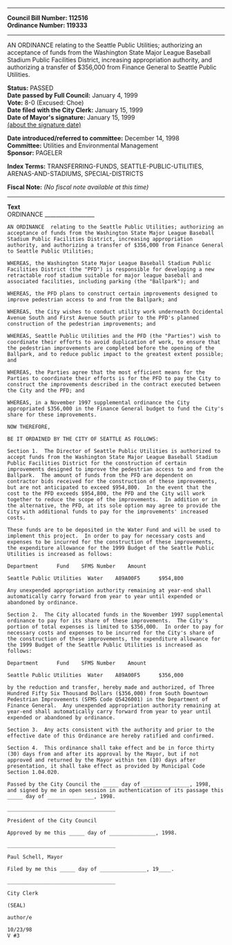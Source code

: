 * * * * *  
  
**Council Bill Number: [](#h0)[](#h2)112516**   
**Ordinance Number: 119333**  
  
* * * * *  
  
AN ORDINANCE relating to the Seattle Public Utilities; authorizing an acceptance of funds from the Washington State Major League Baseball Stadium Public Facilities District, increasing appropriation authority, and authorizing a transfer of $356,000 from Finance General to Seattle Public Utilities.  
  
**Status:** PASSED   
**Date passed by Full Council:** January 4, 1999   
**Vote:** 8-0 (Excused: Choe)   
**Date filed with the City Clerk:** January 15, 1999   
**Date of Mayor's signature:** January 15, 1999   
[(about the signature date)](/~public/approvaldate.htm)   
  
  
**Date introduced/referred to committee:** December 14, 1998   
**Committee:** Utilities and Environmental Management   
**Sponsor:** PAGELER   
  
**Index Terms:** TRANSFERRING-FUNDS, SEATTLE-PUBLIC-UTILITIES, ARENAS-AND-STADIUMS, SPECIAL-DISTRICTS  
  
**Fiscal Note:** *(No fiscal note available at this time)*  
  
* * * * *  
  
**Text**  
    ORDINANCE __________________  
  
    AN ORDINANCE  relating to the Seattle Public Utilities; authorizing an  
    acceptance of funds from the Washington State Major League Baseball  
    Stadium Public Facilities District, increasing appropriation  
    authority, and authorizing a transfer of $356,000 from Finance General  
    to Seattle Public Utilities;  
  
    WHEREAS, the Washington State Major League Baseball Stadium Public  
    Facilities District (the "PFD") is responsible for developing a new  
    retractable roof stadium suitable for major league baseball and  
    associated facilities, including parking (the "Ballpark"); and  
  
    WHEREAS, the PFD plans to construct certain improvements designed to  
    improve pedestrian access to and from the Ballpark; and  
  
    WHEREAS, the City wishes to conduct utility work underneath Occidental  
    Avenue South and First Avenue South prior to the PFD's planned  
    construction of the pedestrian improvements; and  
  
    WHEREAS, Seattle Public Utilities and the PFD (the "Parties") wish to  
    coordinate their efforts to avoid duplication of work, to ensure that  
    the pedestrian improvements are completed before the opening of the  
    Ballpark, and to reduce public impact to the greatest extent possible;  
    and  
  
    WHEREAS, the Parties agree that the most efficient means for the  
    Parties to coordinate their efforts is for the PFD to pay the City to  
    construct the improvements described in the contract executed between  
    the City and the PFD; and  
  
    WHEREAS, in a November 1997 supplemental ordinance the City  
    appropriated $356,000 in the Finance General budget to fund the City's  
    share for these improvements.  
  
    NOW THEREFORE,  
  
    BE IT ORDAINED BY THE CITY OF SEATTLE AS FOLLOWS:  
  
    Section 1.  The Director of Seattle Public Utilities is authorized to  
    accept funds from the Washington State Major League Baseball Stadium  
    Public Facilities District for the construction of certain  
    improvements designed to improve the pedestrian access to and from the  
    Ballpark.  The amount of funds from the PFD are dependent on  
    contractor bids received for the construction of these improvements,  
    but are not anticipated to exceed $954,800.  In the event that the  
    cost to the PFD exceeds $954,800, the PFD and the City will work  
    together to reduce the scope of the improvements.  In addition or in  
    the alternative, the PFD, at its sole option may agree to provide the  
    City with additional funds to pay for the improvements' increased  
    costs.  
  
    These funds are to be deposited in the Water Fund and will be used to  
    implement this project.  In order to pay for necessary costs and  
    expenses to be incurred for the construction of these improvements,  
    the expenditure allowance for the 1999 Budget of the Seattle Public  
    Utilities is increased as follows:  
  
    Department      Fund    SFMS Number    Amount  
  
    Seattle Public Utilities  Water    A89A00F5      $954,800  
  
    Any unexpended appropriation authority remaining at year-end shall  
    automatically carry forward from year to year until expended or  
    abandoned by ordinance.  
  
    Section 2.  The City allocated funds in the November 1997 supplemental  
    ordinance to pay for its share of these improvements.  The City's  
    portion of total expenses is limited to $356,000.  In order to pay for  
    necessary costs and expenses to be incurred for the City's share of  
    the construction of these improvements, the expenditure allowance for  
    the 1999 Budget of the Seattle Public Utilities is increased as  
    follows:  
  
    Department      Fund    SFMS Number    Amount  
  
    Seattle Public Utilities  Water    A89A00F5      $356,000  
  
    by the reduction and transfer, hereby made and authorized, of Three  
    Hundred Fifty Six Thousand Dollars ($356,000) from South Downtown  
    Pedestrian Improvements (SFMS Code Q5426001) in the Department of  
    Finance General.  Any unexpended appropriation authority remaining at  
    year-end shall automatically carry forward from year to year until  
    expended or abandoned by ordinance.  
  
    Section 3.  Any acts consistent with the authority and prior to the  
    effective date of this Ordinance are hereby ratified and confirmed.  
  
    Section 4.  This ordinance shall take effect and be in force thirty  
    (30) days from and after its approval by the Mayor, but if not  
    approved and returned by the Mayor within ten (10) days after  
    presentation, it shall take effect as provided by Municipal Code  
    Section 1.04.020.  
  
    Passed by the City Council the _____ day of _______________, 1998,  
    and signed by me in open session in authentication of its passage this  
    _____ day of _______________, 1998.  
  
    ___________________________________  
  
    President of the City Council  
  
    Approved by me this _____ day of _______________, 1998.  
  
    ___________________________________  
  
    Paul Schell, Mayor  
  
    Filed by me this _____ day of _______________, 19____.  
  
    ___________________________________  
  
    City Clerk  
  
    (SEAL)  
  
    author/e  
  
    10/23/98  
    V #3  
